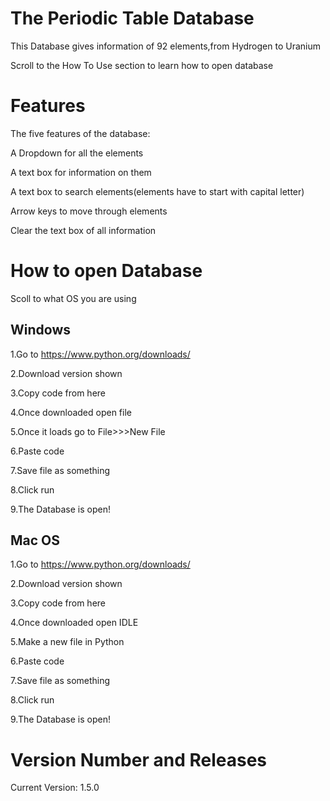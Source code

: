 # The Periodic Table Database


This Database gives information of 92 elements,from Hydrogen to Uranium 

Scroll to the How To Use section to learn how to open database

# Features

The five features of the database:

A Dropdown for all the elements

A text box for information on them

A text box to search elements(elements have to start with capital letter)

Arrow keys to move through elements

Clear the text box of all information

# How to open Database

Scoll to what OS you are using

## Windows
1.Go to https://www.python.org/downloads/

2.Download version shown

3.Copy code from here

4.Once downloaded open file

5.Once it loads go to File>>>New File

6.Paste code

7.Save file as something

8.Click run 

9.The Database is open!

## Mac OS
1.Go to https://www.python.org/downloads/

2.Download version shown

3.Copy code from here

4.Once downloaded open IDLE

5.Make a new file in Python

6.Paste code

7.Save file as something

8.Click run 

9.The Database is open!

# Version Number and Releases
 Current Version: 1.5.0

